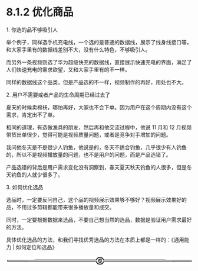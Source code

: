 # 8.1.2 优化商品

1\. 你选的品不够吸引人

举个例子，同样选手机充电线，一个选的是普通的数据线，展示了线身线接口等，和大家手里有的数据线差别不大，没有什么特色，不够吸引人。

而另外一条视频则选了华为超级快充的数据线，直接展示快速充电的界面，满足了人们快速充电的需求欲望，又和大家手里有的不一样。

同样的数据线这个品类，但是产品选的不一样，视频制作的再好，用处也不大。

2\. 用户不需要或者产品的生命周期已经过去了

夏天的时候卖棉袄，哪怕再好，大家也不会下单。因为用户在这个周期内没有这个需求，肯定出不了单。

相同的道理，有选做渔具的朋友，然后再和他交流过程中，他说 11 月和 12 月视频带货出单很少，觉得可能是视频质量问题，或者是竞争对手增加的问题。

我问他冬天是不是很少人钓鱼，他说是的，冬天不适合钓鱼，几乎很少有人钓鱼的，所以不是视频播放量的问题，也不是用户的问题，而是产品选错了。

产品选错的背后是用户需求变化没有洞察到，春天夏天秋天钓鱼的人很多，但是冬天钓鱼的人就少很多了。

3\. 如何优化选品

选品时，一定要反问自己，这个品的视频展示效果够不够好？视频展示效果好的品，不用过多剪辑都能带来很多播放量和成交。

同时，一定要根据数据来选品，不要自己想当然的选品，数据是验证用户需求最好的方法。

具体优化选品的方法，和我们寻找优秀选品的方法在本质上都是一样的：《通用能力 | 如何定位和选品》

![](img/dda9ffd2a755d5c9e9ef78686ed11785.png)